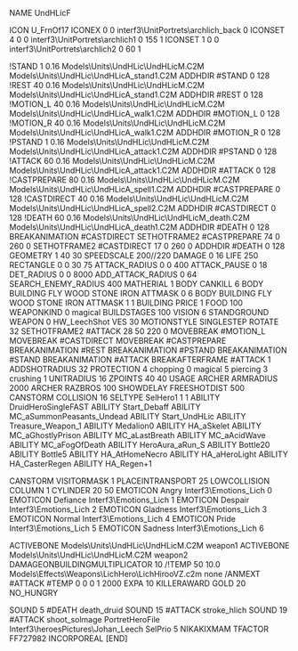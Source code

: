 NAME UndHLicF

ICON U_FrnOf17
ICONEX 0 0 interf3\UnitPortrets\archlich_back 0
ICONSET 4 0 0 interf3\UnitPortrets\archlich1 0 155 1
ICONSET 1 0 0 interf3\UnitPortrets\archlich2 0 60 1

!STAND          1 0.16 Models\Units\UndHLic\UndHLicM.C2M Models\Units\UndHLic\UndHLicA_stand1.C2M
ADDHDIR #STAND 0 128
!REST          40 0.16 Models\Units\UndHLic\UndHLicM.C2M Models\Units\UndHLic\UndHLicA_stand1.C2M
ADDHDIR #REST 0 128
!MOTION_L      40 0.16 Models\Units\UndHLic\UndHLicM.C2M Models\Units\UndHLic\UndHLicA_walk1.C2M
ADDHDIR #MOTION_L 0 128
!MOTION_R      40 0.16 Models\Units\UndHLic\UndHLicM.C2M Models\Units\UndHLic\UndHLicA_walk1.C2M
ADDHDIR #MOTION_R 0 128
!PSTAND        1  0.16 Models\Units\UndHLic\UndHLicM.C2M Models\Units\UndHLic\UndHLicA_attack1.C2M
ADDHDIR #PSTAND 0 128 
!ATTACK        60 0.16 Models\Units\UndHLic\UndHLicM.C2M Models\Units\UndHLic\UndHLicA_attack1.C2M
ADDHDIR #ATTACK 0 128
!CASTPREPARE        80 0.16 Models\Units\UndHLic\UndHLicM.C2M Models\Units\UndHLic\UndHLicA_spell1.C2M
ADDHDIR #CASTPREPARE 0 128
!CASTDIRECT       40 0.16 Models\Units\UndHLic\UndHLicM.C2M Models\Units\UndHLic\UndHLicA_spell2.C2M
ADDHDIR #CASTDIRECT 0 128
!DEATH         60 0.16 Models\Units\UndHLic\UndHLicM_death.C2M Models\Units\UndHLic\UndHLicA_death1.C2M
ADDHDIR #DEATH 0 128
BREAKANIMATION #CASTDIRECT
SETHOTFRAME2 #CASTPREPARE 74 0 260 0
SETHOTFRAME2 #CASTDIRECT 17 0 260 0
ADDHDIR #DEATH 0 128
GEOMETRY 1 40 30
SPEEDSCALE 200//220
DAMAGE   0 16
LIFE     250
RECTANGLE 0 0 30 75
ATTACK_RADIUS 0 0 400
ATTACK_PAUSE 0 18
DET_RADIUS 0 0 8000
ADD_ATTACK_RADIUS 0 64
SEARCH_ENEMY_RADIUS 400
MATHERIAL 1 BODY
CANKILL 		6 BODY BUILDING FLY WOOD STONE IRON
ATTMASK 0 6 BODY BUILDING FLY WOOD STONE IRON
ATTMASK 1 1 BUILDING
PRICE 1 FOOD 100
WEAPONKIND 0 magical
BUILDSTAGES 100
VISION 6
STANDGROUND
WEAPON 0 HW_LeechShot
VES 30
MOTIONSTYLE SINGLESTEP
ROTATE 32
SETHOTFRAME2 #ATTACK 28 50 220 0
MOVEBREAK #MOTION_L
MOVEBREAK #CASTDIRECT
MOVEBREAK #CASTPREPARE
BREAKANIMATION #REST
BREAKANIMATION #PSTAND
BREAKANIMATION #STAND
BREAKANIMATION #ATTACK
BREAKAFTERFRAME #ATTACK 1
ADDSHOTRADIUS 32
PROTECTION 4 chopping 0 magical 5 piercing 3 crushing 1
UNITRADIUS 16
ZPOINTS 40 40
USAGE ARCHER
ARMRADIUS 		2000
ARCHER
RAZBROS 100
SHOWDELAY
FREESHOTDIST 500
CANSTORM
COLLISION 16
SELTYPE SelHero1 1 1
ABILITY DruidHeroSingleFAST
ABILITY Start_Debaff
ABILITY MC_aSummonPeasants_Undead
ABILITY Start_UndHLic
ABILITY Treasure_Weapon_1
ABILITY Medalion0
ABILITY HA_aSkelet
ABILITY MC_aGhostlyPrison
ABILITY MC_aLastBreath
ABILITY MC_aAcidWave
ABILITY MC_aFogOfDeath
ABILITY HeroAura_aRun_S
ABILITY Bottle20
ABILITY Bottle5
ABILITY HA_AtHomeNecro
ABILITY HA_aHeroLight
ABILITY HA_CasterRegen
ABILITY HA_Regen+1

CANSTORM
VISITORMASK 1
PLACEINTRANSPORT 25
LOWCOLLISION
COLUMN 1
CYLINDER 20 50
EMOTICON Angry Interf3\Emotions_Lich 0
EMOTICON Defiance Interf3\Emotions_Lich 1
EMOTICON Despair Interf3\Emotions_Lich 2
EMOTICON Gladness Interf3\Emotions_Lich 3
EMOTICON Normal Interf3\Emotions_Lich 4
EMOTICON Pride Interf3\Emotions_Lich 5
EMOTICON Sadness Interf3\Emotions_Lich 6

ACTIVEBONE Models\Units\UndHLic\UndHLicM.C2M weapon1
ACTIVEBONE Models\Units\UndHLic\UndHLicM.C2M weapon2
DAMAGEONBUILDINGMULTIPLICATOR 10
/!TEMP 50 10.0 Models\Effects\Weapons\LichHero\LichHirooVZ.c2m none
/ANMEXT #ATTACK #TEMP 0 0 0 1 2000
EXPA 10
KILLERAWARD             GOLD 20
NO_HUNGRY

SOUND 5 #DEATH death_druid
SOUND 15 #ATTACK stroke_hlich
SOUND 19 #ATTACK shoot_solmage
PortretHeroFile Interf3\heroesPictures\Johan_Leech
SelPrio 5
NIKAKIXMAM
TFACTOR FF727982
INCORPOREAL
[END]
